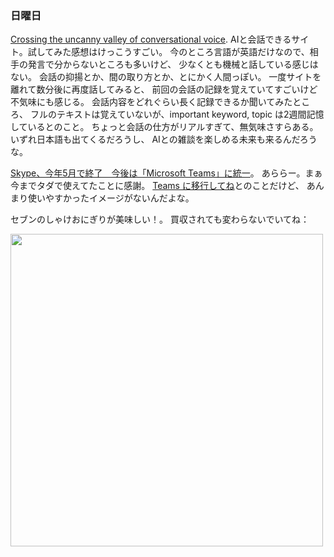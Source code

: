 ### 日曜日

[Crossing the uncanny valley of
conversational voice](https://www.sesame.com/research/crossing_the_uncanny_valley_of_voice).
AIと会話できるサイト。試してみた感想はけっこうすごい。
今のところ言語が英語だけなので、相手の発言で分からないところも多いけど、
少なくとも機械と話している感じはない。
会話の抑揚とか、間の取り方とか、とにかく人間っぽい。
一度サイトを離れて数分後に再度話してみると、
前回の会話の記録を覚えていてすごいけど不気味にも感じる。
会話内容をどれぐらい長く記録できるか聞いてみたところ、
フルのテキストは覚えていないが、important keyword, topic は2週間記憶しているとのこと。
ちょっと会話の仕方がリアルすぎて、無気味さすらある。
いずれ日本語も出てくるだろうし、
AIとの雑談を楽しめる未来も来るんだろうな。

[Skype、今年5月で終了　今後は「Microsoft Teams」に統一](https://ascii.jp/elem/000/004/254/4254368/)。
あららー。まぁ今までタダで使えてたことに感謝。
[Teams に移行してね](https://support.microsoft.com/ja-jp/skype/skype-%E3%81%AF-2025-%E5%B9%B4-5-%E6%9C%88%E3%81%AB%E5%BB%83%E6%AD%A2%E3%81%95%E3%82%8C%E3%82%8B-%E7%9F%A5%E3%81%A3%E3%81%A6%E3%81%8A%E3%81%8F%E3%81%B9%E3%81%8D%E3%81%93%E3%81%A8-2a7d2501-427f-485e-8be0-2068a9f90472)とのことだけど、
あんまり使いやすかったイメージがないんだよな。

セブンのしゃけおにぎりが美味しい！。
買収されても変わらないでいてね：

<img src="https://i.imgur.com/Hf5NfIL.jpeg" width="500">
